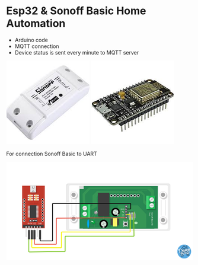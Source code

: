 # Esp32 &amp; Sonoff Basic Home Automation

* Arduino code
* MQTT connection
* Device status is sent every minute to MQTT server

![alt text](https://github.com/taskma/Esp32-sonoff_Home-_Automation/blob/master/sonoff.jpeg)
![alt text](https://github.com/taskma/Esp32-sonoff_Home-_Automation/blob/master/esp8266.jpeg)

For connection Sonoff Basic to UART

![alt text](https://github.com/taskma/Esp32-sonoff_Home-_Automation/blob/master/sonoffToUART.jpg)


